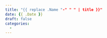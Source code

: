 ```yaml
---
title: "{{ replace .Name "-" " " | title }}"
date: {{ .Date }}
draft: false
categories:
  -
---
```

